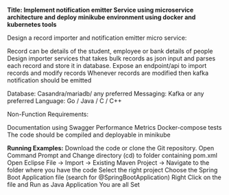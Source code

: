 **Title: Implement notification emitter Service using microservice architecture and deploy minikube environment using docker and kubernetes tools**

 Design a record importer and notification emitter micro service:

Record can be details of the student, employee or bank details of people
Design importer services that takes bulk records as json input and parses each record and store it in database.
Expose an endpoint/api to import records and modify records
Whenever records are modified then kafka notification should be emitted
 

Database: Casandra/mariadb/ any preferred
Messaging: Kafka or any preferred
Language: Go / Java / C / C++

Non-Function Requirements: 

Documentation using Swagger
Performance Metrics
Docker-compose tests
The code should be compiled and deployable in minikube

**Running Examples:**
Download the code or clone the Git repository.
Open Command Prompt and Change directory (cd) to folder containing pom.xml
Open Eclipse
File -> Import -> Existing Maven Project -> Navigate to the folder where you have the code
Select the right project
Choose the Spring Boot Application file (search for @SpringBootApplication)
Right Click on the file and Run as Java Application
You are all Set
